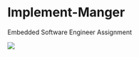 # Implement-Manger
 Embedded Software Engineer Assignment

 ![](https://im5.ezgif.com/tmp/ezgif-5-d3788f0814.gif)
